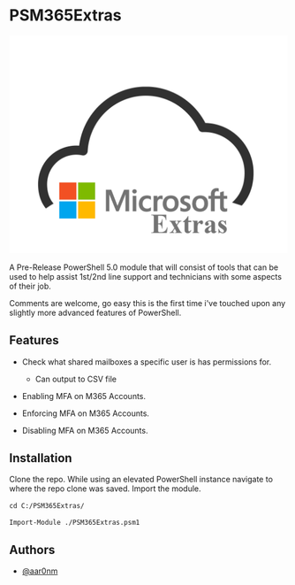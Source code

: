 
# PSM365Extras
![plot](./PSM365Extras/icon.png)

A Pre-Release PowerShell 5.0 module that will consist of tools that can be used to help assist 1st/2nd line support and technicians with some aspects of their job.

Comments are welcome, go easy this is the first time i've touched upon any slightly more advanced features of PowerShell.

## Features

* Check what shared mailboxes a specific user is has permissions for.
    - Can output to CSV file 
    
* Enabling MFA on M365 Accounts.

* Enforcing MFA on M365 Accounts.

* Disabling MFA on M365 Accounts.

## Installation

Clone the repo. 
While using an elevated PowerShell instance navigate to where the repo clone was saved.
Import the module.

```
cd C:/PSM365Extras/
```
```
Import-Module ./PSM365Extras.psm1
```




    
## Authors

- [@aar0nm](https://www.github.com/aar0nm)


